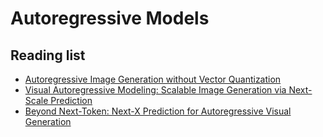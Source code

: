 # Autoregressive Models

## Reading list

- [Autoregressive Image Generation without Vector Quantization](https://arxiv.org/pdf/2406.11838)
- [Visual Autoregressive Modeling: Scalable Image Generation via Next-Scale Prediction](https://arxiv.org/pdf/2404.02905)
- [Beyond Next-Token: Next-X Prediction for Autoregressive Visual Generation](https://arxiv.org/pdf/2502.20388)